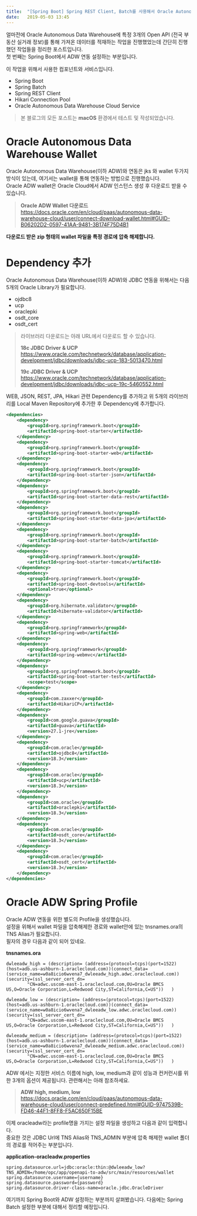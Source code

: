 ```yaml
---
title:  "[Spring Boot] Spring REST Client, Batch를 사용해서 Oracle Autonomous Data Warehouse에 데이터 적재하기 - 1탄"
date:   2019-05-03 13:45
---
```


얼마전에 Oracle Autonomous Data Warehouse에 특정 3개의 Open API (전국 부동산 실거래 정보)를 통해 가져온 데이터를 적재하는 작업을 진행했었는데 간단히 진행했던 작업들을 정리한 포스트입니다.  
첫 번째는 Spring Boot에서 ADW 연동 설정하는 부분입니다.

이 작업을 위해서 사용한 컴포넌트와 서비스입니다.
* Spring Boot
* Spring Batch
* Spring REST Client
* Hikari Connection Pool
* Oracle Autonomous Data Warehouse Cloud Service

> 본 블로그의 모든 포스트는 **macOS** 환경에서 테스트 및 작성되었습니다.  

# Oracle Autonomous Data Warehouse Wallet 
Oracle Autonomous Data Warehouse(이하 ADW)와 연동은 jks 와 wallet 두가지 방식이 있는데, 여기서는 wallet을 통해 연동하는 방법으로 진행했습니다.  
Oracle ADW wallet은 Oracle Cloud에서 ADW 인스턴스 생성 후 다운로드 받을 수 있습니다.  

> **Oracle ADW Wallet 다운로드**  
> https://docs.oracle.com/en/cloud/paas/autonomous-data-warehouse-cloud/user/connect-download-wallet.html#GUID-B06202D2-0597-41AA-9481-3B174F75D4B1

**다운로드 받은 zip 형태의 wallet 파일을 특정 경로에 압축 해제합니다.**

# Dependency 추가
Oracle Autonomous Data Warehouse(이하 ADW)와 JDBC 연동을 위해서는 다음 5개의 Oracle Library가 필요합니다.  
* ojdbc8
* ucp
* oraclepki
* osdt_core
* osdt_cert

> 라이브러리 다운로드는 아래 URL에서 다운로드 할 수 있습니다.  
> 
> **18c JDBC Driver & UCP**  
> https://www.oracle.com/technetwork/database/application-development/jdbc/downloads/jdbc-ucp-183-5013470.html
>
> **19c JDBC Driver & UCP**  
> https://www.oracle.com/technetwork/database/application-development/jdbc/downloads/jdbc-ucp-19c-5460552.html

WEB, JSON, REST, JPA, Hikari 관련 Dependency를 추가하고 위 5개의 라이브러리를 Local Maven Repository에 추가한 후 Dependency에 추가합니다.
```xml
<dependencies>
    <dependency>
        <groupId>org.springframework.boot</groupId>
        <artifactId>spring-boot-starter</artifactId>
    </dependency>
    <dependency>
        <groupId>org.springframework.boot</groupId>
        <artifactId>spring-boot-starter-web</artifactId>
    </dependency>
    <dependency>
        <groupId>org.springframework.boot</groupId>
        <artifactId>spring-boot-starter-json</artifactId>
    </dependency>
    <dependency>
        <groupId>org.springframework.boot</groupId>
        <artifactId>spring-boot-starter-data-rest</artifactId>
    </dependency>
    <dependency>
        <groupId>org.springframework.boot</groupId>
        <artifactId>spring-boot-starter-data-jpa</artifactId>
    </dependency>
    <dependency>
        <groupId>org.springframework.boot</groupId>
        <artifactId>spring-boot-starter-batch</artifactId>
    </dependency>
    <dependency>
        <groupId>org.springframework.boot</groupId>
        <artifactId>spring-boot-starter-tomcat</artifactId>
    </dependency>
    <dependency>
        <groupId>org.springframework.boot</groupId>
        <artifactId>spring-boot-devtools</artifactId>
        <optional>true</optional>
    </dependency>
    <dependency>
        <groupId>org.hibernate.validator</groupId>
        <artifactId>hibernate-validator</artifactId>
    </dependency>
    <dependency>
        <groupId>org.springframework</groupId>
        <artifactId>spring-web</artifactId>
    </dependency>
    <dependency>
        <groupId>org.springframework</groupId>
        <artifactId>spring-webmvc</artifactId>
    </dependency>
    <dependency>
        <groupId>org.springframework.boot</groupId>
        <artifactId>spring-boot-starter-test</artifactId>
        <scope>test</scope>
    </dependency>
    <dependency>
        <groupId>com.zaxxer</groupId>
        <artifactId>HikariCP</artifactId>
    </dependency>
    <dependency>
        <groupId>com.google.guava</groupId>
        <artifactId>guava</artifactId>
        <version>27.1-jre</version>
    </dependency>
    <dependency>
        <groupId>com.oracle</groupId>
        <artifactId>ojdbc8</artifactId>
        <version>18.3</version>
    </dependency>
    <dependency>
        <groupId>com.oracle</groupId>
        <artifactId>ucp</artifactId>
        <version>18.3</version>
    </dependency>
    <dependency>
        <groupId>com.oracle</groupId>
        <artifactId>oraclepki</artifactId>
        <version>18.3</version>
    </dependency>
    <dependency>
        <groupId>com.oracle</groupId>
        <artifactId>osdt_core</artifactId>
        <version>18.3</version>
    </dependency>
    <dependency>
        <groupId>com.oracle</groupId>
        <artifactId>osdt_cert</artifactId>
        <version>18.3</version>
    </dependency>
</dependencies>
```

# Oracle ADW Spring Profile
Oracle ADW 연동을 위한 별도의 Profile을 생성했습니다.  
설정을 위해서 wallet 파일을 압축해제한 경로와 wallet안에 있는 tnsnames.ora의 TNS Alias가 필요합니다.  
필자의 경우 다음과 같이 되어 있네요.  

**tnsnames.ora**
```
dwleeadw_high = (description= (address=(protocol=tcps)(port=1522)(host=adb.us-ashburn-1.oraclecloud.com))(connect_data=(service_name=w0a8icio6wvena7_dwleeadw_high.adwc.oraclecloud.com))(security=(ssl_server_cert_dn=
        "CN=adwc.uscom-east-1.oraclecloud.com,OU=Oracle BMCS US,O=Oracle Corporation,L=Redwood City,ST=California,C=US"))   )

dwleeadw_low = (description= (address=(protocol=tcps)(port=1522)(host=adb.us-ashburn-1.oraclecloud.com))(connect_data=(service_name=w0a8icio6wvena7_dwleeadw_low.adwc.oraclecloud.com))(security=(ssl_server_cert_dn=
        "CN=adwc.uscom-east-1.oraclecloud.com,OU=Oracle BMCS US,O=Oracle Corporation,L=Redwood City,ST=California,C=US"))   )

dwleeadw_medium = (description= (address=(protocol=tcps)(port=1522)(host=adb.us-ashburn-1.oraclecloud.com))(connect_data=(service_name=w0a8icio6wvena7_dwleeadw_medium.adwc.oraclecloud.com))(security=(ssl_server_cert_dn=
        "CN=adwc.uscom-east-1.oraclecloud.com,OU=Oracle BMCS US,O=Oracle Corporation,L=Redwood City,ST=California,C=US"))   )
```

ADW 에서는 지정한 서비스 이름에 high, low, medium과 같이 성능과 컨커런시를 위한 3개의 옵션이 제공됩니다. 관련해서는 아래 참조하세요.  
> **ADW high, medium, low**  
> https://docs.oracle.com/en/cloud/paas/autonomous-data-warehouse-cloud/user/connect-predefined.html#GUID-9747539B-FD46-44F1-8FF8-F5AC650F15BE



이제 oracleadw라는 profile명을 가지는 설정 파일을 생성하고 다음과 같이 입력합니다.  
중요한 것은 JDBC Url에 TNS Alias와 TNS_ADMIN 부분에 압축 해제한 wallet 폴더의 경로를 적어주는 부분입니다.  

**application-oracleadw.properties**
```properties
spring.datasource.url=jdbc:oracle:thin:@dwleeadw_low?TNS_ADMIN=/home/opc/app/openapi-to-adw/src/main/resources/wallet
spring.datasource.username={username}
spring.datasource.password={password}
spring.datasource.driver-class-name=oracle.jdbc.OracleDriver
```
여기까지 Spring Boot와 ADW 설정하는 부분까지 살펴봤습니다. 다음에는 Spring Batch 설정한 부분에 대해서 정리할 예정입니다.